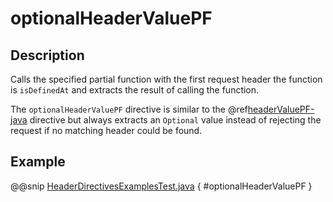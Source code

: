 <a id="optionalheadervaluepf-java"></a>
# optionalHeaderValuePF

## Description

Calls the specified partial function with the first request header the function is `isDefinedAt` and extracts the
result of calling the function.

The `optionalHeaderValuePF` directive is similar to the @ref[headerValuePF-java](headerValuePF.md#headervaluepf-java) directive but always extracts an `Optional`
value instead of rejecting the request if no matching header could be found.

## Example

@@snip [HeaderDirectivesExamplesTest.java](../../../../../../../test/java/docs/http/javadsl/server/directives/HeaderDirectivesExamplesTest.java) { #optionalHeaderValuePF }